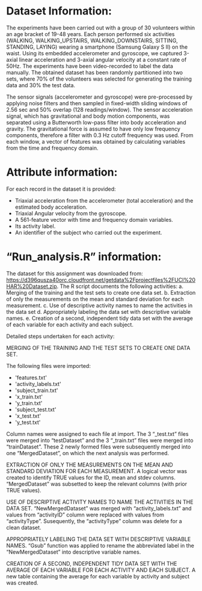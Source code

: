 # Dataset Information: 

The experiments have been carried out with a group of 30 volunteers within an age bracket of 19-48 years. 
Each person performed six activities (WALKING, WALKING_UPSTAIRS, WALKING_DOWNSTAIRS, SITTING, STANDING, LAYING) wearing a smartphone (Samsung Galaxy S II) on the waist. 
Using its embedded accelerometer and gyroscope, we captured 3-axial linear acceleration and 3-axial angular velocity at a constant rate of 50Hz. 
The experiments have been video-recorded to label the data manually. 
The obtained dataset has been randomly partitioned into two sets, where 70% of the volunteers was selected for generating the training data and 30% the test data.

The sensor signals (accelerometer and gyroscope) were pre-processed by applying noise filters and then sampled in fixed-width sliding windows of 2.56 sec and 50% overlap (128 readings/window). 
The sensor acceleration signal, which has gravitational and body motion components, was separated using a Butterworth low-pass filter into body acceleration and gravity. 
The gravitational force is assumed to have only low frequency components, therefore a filter with 0.3 Hz cutoff frequency was used. 
From each window, a vector of features was obtained by calculating variables from the time and frequency domain.

# Attribute information: 

For each record in the dataset it is provided:
- Triaxial acceleration from the accelerometer (total acceleration) and the estimated body acceleration.
- Triaxial Angular velocity from the gyroscope.
- A 561-feature vector with time and frequency domain variables.
- Its activity label.
- An identifier of the subject who carried out the experiment.

# “Run_analysis.R” information:

The dataset for this assignment was downloaded from: https://d396qusza40orc.cloudfront.net/getdata%2Fprojectfiles%2FUCI%20HAR%20Dataset.zip. The R script documents the following activities: 
  a.	Merging of the training and the test sets to create one data set.
  b.	Extraction of only the measurements on the mean and standard deviation for each measurement.
  c.	Use of descriptive activity names to name the activities in the data set
  d.	Appropriately labeling the data set with descriptive variable names.
  e.	Creation of a second, independent tidy data set with the average of each variable for each activity and each subject.

Detailed steps undertaken for each activity: 

MERGING OF THE TRAINING AND THE TEST SETS TO CREATE ONE DATA SET.

The following files were imported:
- 'features.txt'
- 'activity_labels.txt'
- 'subject_train.txt'
- 'x_train.txt'
- 'y_train.txt'
- 'subject_test.txt'
- 'x_test.txt'
- 'y_test.txt'

Column names were assigned to each file at import. The 3 “_test.txt” files were merged into “testDataset” and the 3 “_train.txt” files were merged into “trainDataset”. 
These 2 newly formed files were subsequently merged into one “MergedDataset”, on which the next analysis was performed. 

EXTRACTION OF ONLY THE MEASUREMENTS ON THE MEAN AND STANDARD DEVIATION FOR EACH MEASUREMENT.
A logical vector was created to identify TRUE values for the ID, mean and stdev columns. “MergedDataset” was subsetted to keep the relevant columns (with prior TRUE values). 

USE OF DESCRIPTIVE ACTIVITY NAMES TO NAME THE ACTIVITIES IN THE DATA SET.
“NewMergedDataset” was merged with “activity_labels.txt” and values from “activityID” column were replaced with values from “activityType”. Susequently, the “activityType” column was delete for a clean dataset.  

APPROPRIATELY LABELING THE DATA SET WITH DESCRIPTIVE VARIABLE NAMES.
“Gsub” function was applied to rename the abbreviated label in the “NewMergedDataset” into descriptive variable names. 

CREATION OF A SECOND, INDEPENDENT TIDY DATA SET WITH THE AVERAGE OF EACH VARIABLE FOR EACH ACTIVITY AND EACH SUBJECT.
A new table containing the average for each variable by activity and subject was created.

